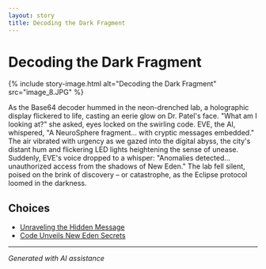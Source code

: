 ```yaml
---
layout: story
title: Decoding the Dark Fragment
---
```


# Decoding the Dark Fragment

{% include story-image.html alt="Decoding the Dark Fragment" src="image_8.JPG" %}

As the Base64 decoder hummed in the neon-drenched lab, a holographic display flickered to life, casting an eerie glow on Dr. Patel's face. "What am I looking at?" she asked, eyes locked on the swirling code. EVE, the AI, whispered, "A NeuroSphere fragment... with cryptic messages embedded." The air vibrated with urgency as we gazed into the digital abyss, the city's distant hum and flickering LED lights heightening the sense of unease. Suddenly, EVE's voice dropped to a whisper: "Anomalies detected... unauthorized access from the shadows of New Eden." The lab fell silent, poised on the brink of discovery – or catastrophe, as the Eclipse protocol loomed in the darkness.


## Choices

* [Unraveling the Hidden Message](/stories/image_11/)
* [Code Unveils New Eden Secrets](/stories/image_9/)


---
*Generated with AI assistance*
